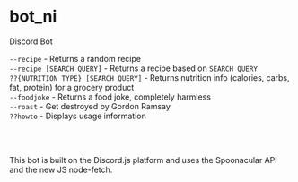 # bot_ni
Discord Bot

`--recipe` - Returns a random recipe <br>
`--recipe [SEARCH QUERY]` - Returns a recipe based on `SEARCH QUERY` <br>
`??{NUTRITION TYPE} [SEARCH QUERY]` - Returns nutrition info (calories, carbs, fat, protein) for a grocery product <br>
`--foodjoke` - Returns a food joke, completely harmless <br>
`--roast` - Get destroyed by Gordon Ramsay <br>
`??howto` - Displays usage information 

<br>
<br>

This bot is built on the Discord.js platform and uses the Spoonacular API and the new JS node-fetch.
